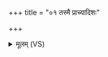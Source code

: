 +++
title = "०१ तस्मै प्राच्यादिशः"

+++
<details><summary>मूलम् (VS)</summary>

तस्मै॒ प्राच्या॑दि॒शः ॥
</details>